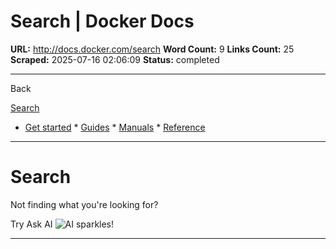 # Search | Docker Docs

**URL:** http://docs.docker.com/search
**Word Count:** 9
**Links Count:** 25
**Scraped:** 2025-07-16 02:06:09
**Status:** completed

---

Back

[Search](https://docs.docker.com/search/)

  * [Get started](http://docs.docker.com/get-started/)   * [Guides](http://docs.docker.com/guides/)   * [Manuals](http://docs.docker.com/manuals/)   * [Reference](http://docs.docker.com/reference/)

* * *

# Search

Not finding what you're looking for?

Try Ask AI ![AI sparkles!](https://docs.docker.com/images/ai-stars.svg)

* * *